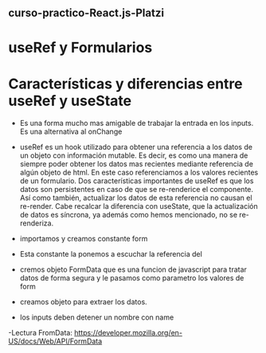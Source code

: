 ## curso-practico-React.js-Platzi

# useRef y Formularios
# Características y diferencias entre useRef y useState
- Es una forma mucho mas amigable de trabajar la entrada en los inputs. Es una alternativa al onChange 

- useRef es un hook utilizado para obtener una referencia a los datos de un objeto con información mutable. Es decir, es como una manera de siempre poder obtener los datos mas recientes mediante referencia de algún objeto de html. En este caso referenciamos a los valores recientes de un formulario. Dos características importantes de useRef es que los datos son persistentes en caso de que se re-renderice el componente. Así como también, actualizar los datos de esta referencia no causan el re-render. Cabe recalcar la diferencia con useState, que la actualización de datos es síncrona, ya además como hemos mencionado, no se re-renderiza.

- importamos y creamos constante form
- Esta constante la ponemos a escuchar la referencia del <form>
- cremos objeto FormData que es una funcion de javascript para tratar datos de forma segura y le pasamos como parametro los valores de form
- creamos objeto para extraer los datos.
- los inputs deben detener un nombre con name

-Lectura FromData: https://developer.mozilla.org/en-US/docs/Web/API/FormData